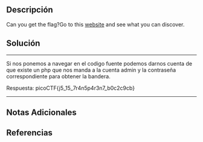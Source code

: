 ## Descripción

Can you get the flag?Go to this [website](http://saturn.picoctf.net:51705/) and see what you can discover.
## Solución

***
Si nos ponemos a navegar en el codigo fuente podemos darnos cuenta de que existe un php que nos manda a la cuenta admin y la contraseña correspondiente para obtener la bandera.

Respuesta: picoCTF{j5_15_7r4n5p4r3n7_b0c2c9cb}
***
## Notas Adicionales

## Referencias